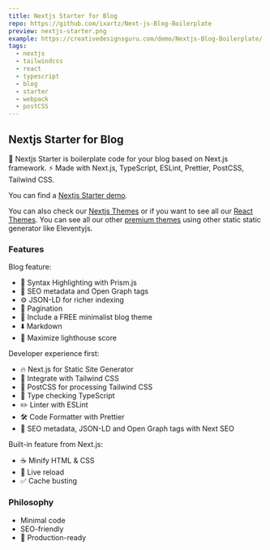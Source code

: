 ```yaml
---
title: Nextjs Starter for Blog
repo: https://github.com/ixartz/Next-js-Blog-Boilerplate
preview: nextjs-starter.png
example: https://creativedesignsguru.com/demo/Nextjs-Blog-Boilerplate/
tags:
  - nextjs
  - tailwindcss
  - react
  - typescript
  - blog
  - starter
  - webpack
  - postCSS
---
```


## Nextjs Starter for Blog

🚀 Nextjs Starter is boilerplate code for your blog based on Next.js framework. ⚡️ Made with Next.js, TypeScript, ESLint, Prettier, PostCSS, Tailwind CSS.

You can find a [Nextjs Starter demo](https://creativedesignsguru.com/demo/Nextjs-Blog-Boilerplate/).

You can also check our [Nextjs Themes](https://creativedesignsguru.com/category/nextjs/) or if you want to see all our [React Themes](https://creativedesignsguru.com/category/react/). You can see all our other [premium themes](https://creativedesignsguru.com) using other static static generator like Eleventyjs.

### Features

Blog feature:

- 🎈 Syntax Highlighting with Prism.js
- 🤖 SEO metadata and Open Graph tags
- ⚙️ JSON-LD for richer indexing
- 📖 Pagination
- 🌈 Include a FREE minimalist blog theme
- ⬇️ Markdown
- 💯 Maximize lighthouse score

Developer experience first:

- 🔥 Next.js for Static Site Generator
- 🎨 Integrate with Tailwind CSS
- 💅 PostCSS for processing Tailwind CSS
- 🎉 Type checking TypeScript
- ✏️ Linter with ESLint
- 🛠 Code Formatter with Prettier
- 🦊 SEO metadata, JSON-LD and Open Graph tags with Next SEO

Built-in feature from Next.js:

- ☕ Minify HTML & CSS
- 💨 Live reload
- ✅ Cache busting

### Philosophy

- Minimal code
- SEO-friendly
- 🚀 Production-ready
